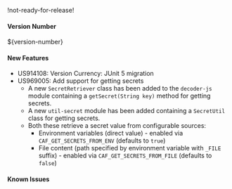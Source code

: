 !not-ready-for-release!

#### Version Number
${version-number}

#### New Features
- US914108: Version Currency: JUnit 5 migration
- US969005: Add support for getting secrets  
  - A new `SecretRetriever` class has been added to the `decoder-js` module containing a `getSecret(String key)` method for getting secrets.
  - A new `util-secret` module has been added containing a `SecretUtil` class for getting secrets.
  - Both these retrieve a secret value from configurable sources:
    - Environment variables (direct value) - enabled via `CAF_GET_SECRETS_FROM_ENV` (defaults to `true`)
    - File content (path specified by environment variable with `_FILE` suffix) - enabled via `CAF_GET_SECRETS_FROM_FILE` (defaults to `false`)

#### Known Issues

